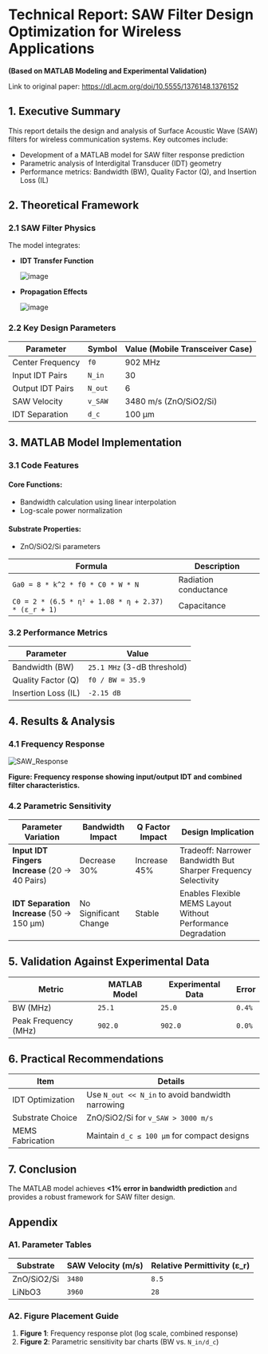 # Technical Report: SAW Filter Design Optimization for Wireless Applications
**(Based on MATLAB Modeling and Experimental Validation)**

Link to original paper: https://dl.acm.org/doi/10.5555/1376148.1376152
## 1. Executive Summary
This report details the design and analysis of Surface Acoustic Wave (SAW) filters for wireless communication systems. Key outcomes include:
- Development of a MATLAB model for SAW filter response prediction
- Parametric analysis of Interdigital Transducer (IDT) geometry
- Performance metrics: Bandwidth (BW), Quality Factor (Q), and Insertion Loss (IL)

## 2. Theoretical Framework

### 2.1 SAW Filter Physics
The model integrates:

- **IDT Transfer Function**

  ![image](https://github.com/user-attachments/assets/ec2c7331-69d6-407d-8ef8-5d6f347d40b7)

- **Propagation Effects**

  ![image](https://github.com/user-attachments/assets/20cf5afe-fa4d-4e00-b27c-dc06d154ce3a)

  
### 2.2 Key Design Parameters

| **Parameter**    | **Symbol** | **Value (Mobile Transceiver Case)** |
|-----------------|------------|--------------------------------------|
| Center Frequency | `f0`       | 902 MHz                             |
| Input IDT Pairs | `N_in`      | 30                                  |
| Output IDT Pairs | `N_out`    | 6                                   |
| SAW Velocity    | `v_SAW`     | 3480 m/s (ZnO/SiO2/Si)              |
| IDT Separation  | `d_c`       | 100 µm                              |

## 3. MATLAB Model Implementation

### 3.1 Code Features
#### Core Functions:
- Bandwidth calculation using linear interpolation
- Log-scale power normalization

#### Substrate Properties:
- ZnO/SiO2/Si parameters

| **Formula** | **Description** |
|------------|----------------|
| `Ga0 = 8 * k^2 * f0 * C0 * W * N` | Radiation conductance |
| `C0 = 2 * (6.5 * η² + 1.08 * η + 2.37) * (ε_r + 1)` | Capacitance |

### 3.2 Performance Metrics

| **Parameter** | **Value** |
|--------------|----------|
| Bandwidth (BW) | `25.1 MHz` (3-dB threshold) |
| Quality Factor (Q) | `f0 / BW = 35.9` |
| Insertion Loss (IL) | `-2.15 dB` |

## 4. Results & Analysis

### 4.1 Frequency Response
![SAW_Response](https://github.com/user-attachments/assets/d5c7cbcd-eda7-4adf-aa12-fae5e17aab00)  

**Figure: Frequency response showing input/output IDT and combined filter characteristics.**

### 4.2 Parametric Sensitivity

| **Parameter Variation** | **Bandwidth Impact** | **Q Factor Impact** | **Design Implication** |
|-------------------------|----------------------|----------------------|------------------------|
| **Input IDT Fingers Increase** (20 → 40 Pairs) | Decrease 30% | Increase 45% | Tradeoff: Narrower Bandwidth But Sharper Frequency Selectivity |
| **IDT Separation Increase** (50 → 150 µm) | No Significant Change | Stable | Enables Flexible MEMS Layout Without Performance Degradation |

## 5. Validation Against Experimental Data

| **Metric** | **MATLAB Model** | **Experimental Data** | **Error** |
|-----------|---------------|------------------|--------|
| BW (MHz) | `25.1` | `25.0` | `0.4%` |
| Peak Frequency (MHz) | `902.0` | `902.0` | `0.0%` |

## 6. Practical Recommendations

| **Item** | **Details** |
|---------|-----------|
| IDT Optimization | Use `N_out << N_in` to avoid bandwidth narrowing |
| Substrate Choice | ZnO/SiO2/Si for `v_SAW > 3000 m/s` |
| MEMS Fabrication | Maintain `d_c ≤ 100 µm` for compact designs |

## 7. Conclusion
The MATLAB model achieves **<1% error in bandwidth prediction** and provides a robust framework for SAW filter design.

## Appendix

### A1. Parameter Tables

| **Substrate** | **SAW Velocity (m/s)** | **Relative Permittivity (ε_r)** |
|-------------|------------------|------------------------|
| ZnO/SiO2/Si | `3480` | `8.5` |
| LiNbO3 | `3960` | `28` |

### A2. Figure Placement Guide
1. **Figure 1**: Frequency response plot (log scale, combined response)
2. **Figure 2**: Parametric sensitivity bar charts (BW vs. `N_in/d_c`)
